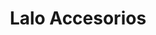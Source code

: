 ---
title: "Lalo Accesorios"
url: /san-salvador-de-jujuy/lalo-accesorios-juana-manuela-gorriti/
shop: piezas de automóviles
---